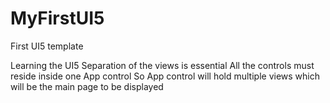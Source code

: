 # MyFirstUI5
First UI5 template

Learning the UI5
 Separation of the views is essential
 All the controls must reside inside one App control
 So App control will hold multiple views which will be the main page to be displayed
